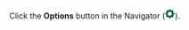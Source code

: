 <!-- markdownlint-disable-file MD041 -->
Click the **Options** button in the Navigator (![icon][img1]).

<!-- Referenced images -->
[img1]: ../../../../../../common/icons/pref-system-active.png
